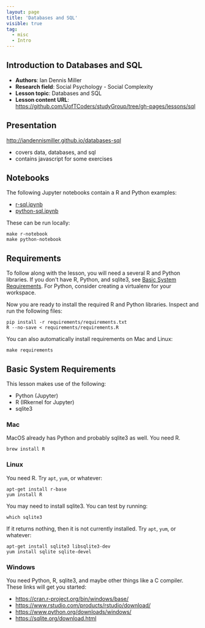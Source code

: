 ```yaml
---
layout: page
title: 'Databases and SQL'
visible: true
tag:
  - misc
  - Intro
---
```


## Introduction to Databases and SQL ##

- **Authors**: Ian Dennis Miller
- **Research field**: Social Psychology - Social Complexity
- **Lesson topic**: Databases and SQL
- **Lesson content URL**: <https://github.com/UofTCoders/studyGroup/tree/gh-pages/lessons/sql>

## Presentation

http://iandennismiller.github.io/databases-sql

- covers data, databases, and sql
- contains javascript for some exercises

## Notebooks

The following Jupyter notebooks contain a R and Python examples:

- [r-sql.ipynb](r-sql.ipynb)
- [python-sql.ipynb](python-sql.ipynb)

These can be run locally:

    make r-notebook
    make python-notebook

## Requirements

To follow along with the lesson, you will need a several R and Python libraries.  If you don't have R, Python, and sqlite3, see [Basic System Requirements](#basic-system-requirements).  For Python, consider creating a virtualenv for your workspace.

Now you are ready to install the required R and Python libraries.  Inspect and run the following files:

    pip install -r requirements/requirements.txt
    R --no-save < requirements/requirements.R

You can also automatically install requirements on Mac and Linux:

    make requirements

## Basic System Requirements

This lesson makes use of the following:

- Python (Jupyter)
- R (IRkernel for Jupyter)
- sqlite3

### Mac

MacOS already has Python and probably sqlite3 as well.  You need R.

    brew install R

### Linux

You need R.  Try `apt`, `yum`, or whatever:

    apt-get install r-base
    yum install R

You may need to install sqlite3.  You can test by running:

    which sqlite3

If it returns nothing, then it is not currently installed.  Try `apt`, `yum`, or whatever:

    apt-get install sqlite3 libsqlite3-dev
    yum install sqlite sqlite-devel

### Windows

You need Python, R, sqlite3, and maybe other things like a C compiler.  These links will get you started:

- https://cran.r-project.org/bin/windows/base/
- https://www.rstudio.com/products/rstudio/download/
- https://www.python.org/downloads/windows/
- https://sqlite.org/download.html
